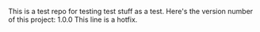 This is a test repo for testing test stuff as a test.
Here's the version number of this project: 1.0.0
This line is a hotfix.
